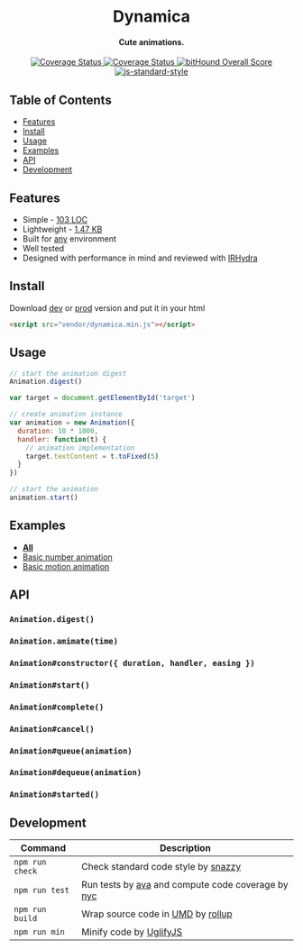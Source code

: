 <h1 align="center">Dynamica</h1>
<h4 align="center">Cute animations.</h2>
<p align="center">
  <a href='https://travis-ci.org/broadsw0rd/dynamica'>
    <img src='https://travis-ci.org/broadsw0rd/dynamica.svg?branch=master' alt='Coverage Status' />
  </a>
  <a href='https://coveralls.io/github/broadsw0rd/dynamica?branch=master'>
    <img src='https://coveralls.io/repos/github/broadsw0rd/dynamica/badge.svg?branch=master' alt='Coverage Status' />
  </a>
  <a href="https://www.bithound.io/github/broadsw0rd/dynamica">
    <img src="https://www.bithound.io/github/broadsw0rd/dynamica/badges/score.svg" alt="bitHound Overall Score">
  </a>
  <a href="https://github.com/feross/standard" target="_blank">
    <img src="https://img.shields.io/badge/code%20style-standard-brightgreen.svg?style=flat" alt="js-standard-style"></img>
  </a>
</p>

## Table of Contents

- [Features](#features)
- [Install](#install)
- [Usage](#usage)
- [Examples](#examples)
- [API](#api)
- [Development](#development)

## Features

- Simple - [103 LOC](https://github.com/broadsw0rd/dynamica/blob/master/src/dynamica.js#L103)
- Lightweight - [1.47 KB](https://github.com/broadsw0rd/dynamica/blob/master/dist/dynamica.min.js)
- Built for [any](https://github.com/broadsw0rd/dynamica/blob/master/dist/dynamica.js#L1) environment
- Well tested
- Designed with performance in mind and reviewed with [IRHydra](http://mrale.ph/irhydra/2/)

## Install

Download [dev](https://rawgit.com/broadsw0rd/dynamica/master/dist/dynamica.js) or [prod](https://rawgit.com/broadsw0rd/dynamica/master/dist/dynamica.min.js) version and put it in your html

```html
<script src="vendor/dynamica.min.js"></script>
```

## Usage

```js
// start the animation digest
Animation.digest()

var target = document.getElementById('target')

// create animation instance
var animation = new Animation({
  duration: 10 * 1000,
  handler: function(t) {
    // animation implementation
    target.textContent = t.toFixed(5)
  }
})

// start the animation
animation.start()
```

## Examples

- **[All](http://codepen.io/collection/nZOBdk/)**
- [Basic number animation](http://codepen.io/broadsw0rd/pen/zBNJvo)
- [Basic motion animation](http://codepen.io/broadsw0rd/pen/qNRMjp)

## API

### `Animation.digest()`

### `Animation.amimate(time)`

### `Animation#constructor({ duration, handler, easing })`

### `Animation#start()`

### `Animation#complete()`

### `Animation#cancel()`

### `Animation#queue(animation)`

### `Animation#dequeue(animation)`

### `Animation#started()`

## Development

Command | Description
--------| -----------
`npm run check` | Check standard code style by [snazzy](https://www.npmjs.com/package/snazzy)
`npm run test` | Run tests by [ava](https://github.com/sindresorhus/ava) and compute code coverage by [nyc](https://github.com/bcoe/nyc)
`npm run build` | Wrap source code in [UMD](https://github.com/umdjs/umd) by [rollup](http://rollupjs.org/)
`npm run min` | Minify code by [UglifyJS](https://github.com/mishoo/UglifyJS)
